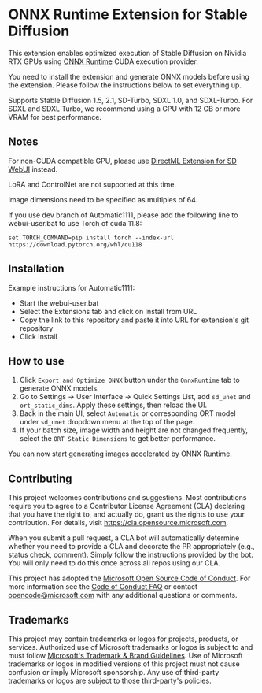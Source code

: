 # ONNX Runtime Extension for Stable Diffusion

This extension enables optimized execution of Stable Diffusion on Nividia RTX GPUs using [ONNX Runtime](https://onnxruntime.ai/) CUDA execution provider.

You need to install the extension and generate ONNX models before using the extension. Please follow the instructions below to set everything up. 

Supports Stable Diffusion 1.5, 2.1, SD-Turbo, SDXL 1.0, and SDXL-Turbo. For SDXL and SDXL Turbo, we recommend using a GPU with 12 GB or more VRAM for best performance.

## Notes
For non-CUDA compatible GPU, please use [DirectML Extension for SD WebUI](https://github.com/microsoft/Stable-Diffusion-WebUI-DirectML) instead.

LoRA and ControlNet are not supported at this time.

Image dimensions need to be specified as multiples of 64.

If you use dev branch of Automatic1111, please add the following line to webui-user.bat to use Torch of cuda 11.8:

```
set TORCH_COMMAND=pip install torch --index-url https://download.pytorch.org/whl/cu118
```

## Installation
Example instructions for Automatic1111:

* Start the webui-user.bat
* Select the Extensions tab and click on Install from URL
* Copy the link to this repository and paste it into URL for extension's git repository
* Click Install

## How to use

1. Click `Export and Optimize ONNX` button under the `OnnxRuntime` tab to generate ONNX models.
2. Go to Settings → User Interface → Quick Settings List, add  `sd_unet` and `ort_static_dims`. Apply these settings, then reload the UI.
3. Back in the main UI, select `Automatic` or corresponding ORT model under `sd_unet` dropdown menu at the top of the page.
4. If your batch size, image width and height are not changed frequently, select the `ORT Static Dimensions` to get better performance.

You can now start generating images accelerated by ONNX Runtime. 

## Contributing

This project welcomes contributions and suggestions.  Most contributions require you to agree to a
Contributor License Agreement (CLA) declaring that you have the right to, and actually do, grant us
the rights to use your contribution. For details, visit https://cla.opensource.microsoft.com.

When you submit a pull request, a CLA bot will automatically determine whether you need to provide
a CLA and decorate the PR appropriately (e.g., status check, comment). Simply follow the instructions
provided by the bot. You will only need to do this once across all repos using our CLA.

This project has adopted the [Microsoft Open Source Code of Conduct](https://opensource.microsoft.com/codeofconduct/).
For more information see the [Code of Conduct FAQ](https://opensource.microsoft.com/codeofconduct/faq/) or
contact [opencode@microsoft.com](mailto:opencode@microsoft.com) with any additional questions or comments.

## Trademarks

This project may contain trademarks or logos for projects, products, or services. Authorized use of Microsoft 
trademarks or logos is subject to and must follow 
[Microsoft's Trademark & Brand Guidelines](https://www.microsoft.com/en-us/legal/intellectualproperty/trademarks/usage/general).
Use of Microsoft trademarks or logos in modified versions of this project must not cause confusion or imply Microsoft sponsorship.
Any use of third-party trademarks or logos are subject to those third-party's policies.
